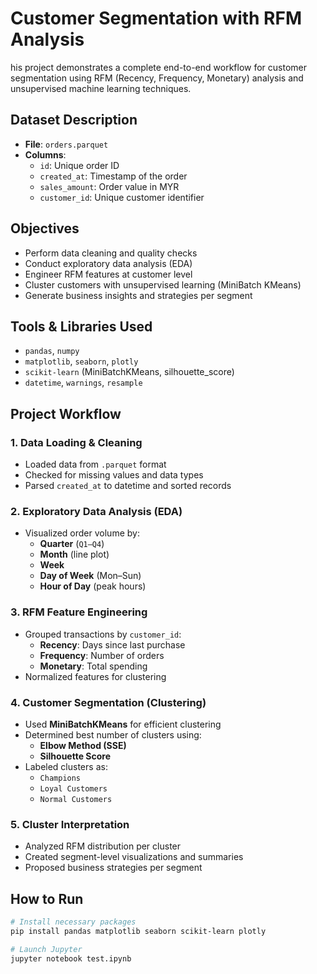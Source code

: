 # Customer Segmentation with RFM Analysis
his project demonstrates a complete end-to-end workflow for customer segmentation using RFM (Recency, Frequency, Monetary) analysis and unsupervised machine learning techniques.

## Dataset Description

- **File**: `orders.parquet`
- **Columns**:
  - `id`: Unique order ID
  - `created_at`: Timestamp of the order
  - `sales_amount`: Order value in MYR
  - `customer_id`: Unique customer identifier

## Objectives

- Perform data cleaning and quality checks
- Conduct exploratory data analysis (EDA)
- Engineer RFM features at customer level
- Cluster customers with unsupervised learning (MiniBatch KMeans)
- Generate business insights and strategies per segment


## Tools & Libraries Used

- `pandas`, `numpy`
- `matplotlib`, `seaborn`, `plotly`
- `scikit-learn` (MiniBatchKMeans, silhouette_score)
- `datetime`, `warnings`, `resample`

## Project Workflow

### 1. Data Loading & Cleaning
- Loaded data from `.parquet` format
- Checked for missing values and data types
- Parsed `created_at` to datetime and sorted records

### 2. Exploratory Data Analysis (EDA)
- Visualized order volume by:
  - **Quarter** (`Q1–Q4`)
  - **Month** (line plot)
  - **Week**
  - **Day of Week** (Mon–Sun)
  - **Hour of Day** (peak hours)

### 3. RFM Feature Engineering
- Grouped transactions by `customer_id`:
  - **Recency**: Days since last purchase
  - **Frequency**: Number of orders
  - **Monetary**: Total spending
- Normalized features for clustering

### 4. Customer Segmentation (Clustering)
- Used **MiniBatchKMeans** for efficient clustering
- Determined best number of clusters using:
  - **Elbow Method (SSE)**
  - **Silhouette Score**
- Labeled clusters as:
  - `Champions`
  - `Loyal Customers`
  - `Normal Customers`

### 5. Cluster Interpretation
- Analyzed RFM distribution per cluster
- Created segment-level visualizations and summaries
- Proposed business strategies per segment


## How to Run

```bash
# Install necessary packages
pip install pandas matplotlib seaborn scikit-learn plotly

# Launch Jupyter
jupyter notebook test.ipynb
